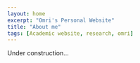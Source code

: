 ```yaml
---
layout: home
excerpt: "Omri's Personal Website"
title: "About me"
tags: [Academic website, research, omri]
---
```


Under construction...
